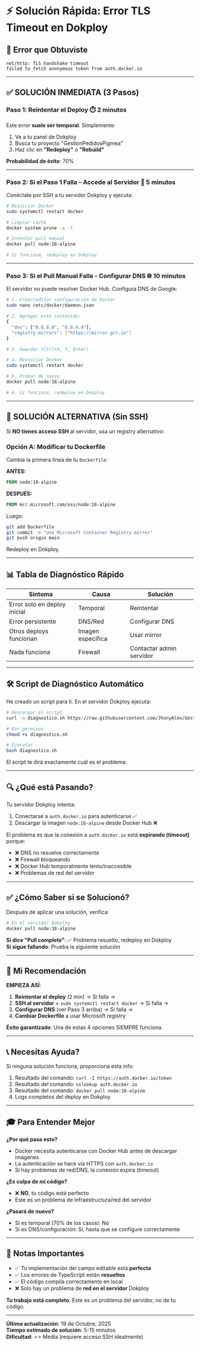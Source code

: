 # ⚡ Solución Rápida: Error TLS Timeout en Dokploy

## 🚨 Error que Obtuviste

```
net/http: TLS handshake timeout
failed to fetch anonymous token from auth.docker.io
```

---

## ✅ SOLUCIÓN INMEDIATA (3 Pasos)

### **Paso 1: Reintentar el Deploy** ⏱️ 2 minutos

Este error **suele ser temporal**. Simplemente:

1. Ve a tu panel de Dokploy
2. Busca tu proyecto "GestionPedidosPigmea"
3. Haz clic en **"Redeploy"** o **"Rebuild"**

**Probabilidad de éxito**: 70%

---

### **Paso 2: Si el Paso 1 Falla - Accede al Servidor** 🔧 5 minutos

Conéctate por SSH a tu servidor Dokploy y ejecuta:

```bash
# Reiniciar Docker
sudo systemctl restart docker

# Limpiar caché
docker system prune -a -f

# Intentar pull manual
docker pull node:18-alpine

# Si funciona, redeploy en Dokploy
```

---

### **Paso 3: Si el Pull Manual Falla - Configurar DNS** 🌐 10 minutos

El servidor no puede resolver Docker Hub. Configura DNS de Google:

```bash
# 1. Crear/editar configuración de Docker
sudo nano /etc/docker/daemon.json

# 2. Agregar este contenido:
{
  "dns": ["8.8.8.8", "8.8.4.4"],
  "registry-mirrors": ["https://mirror.gcr.io"]
}

# 3. Guardar (Ctrl+X, Y, Enter)

# 4. Reiniciar Docker
sudo systemctl restart docker

# 5. Probar de nuevo
docker pull node:18-alpine

# 6. Si funciona, redeploy en Dokploy
```

---

## 🎯 SOLUCIÓN ALTERNATIVA (Sin SSH)

Si **NO tienes acceso SSH** al servidor, usa un registry alternativo:

### Opción A: Modificar tu Dockerfile

Cambia la primera línea de tu `Dockerfile`:

**ANTES:**
```dockerfile
FROM node:18-alpine
```

**DESPUÉS:**
```dockerfile
FROM mcr.microsoft.com/oss/node:18-alpine
```

Luego:
```bash
git add Dockerfile
git commit -m "Use Microsoft Container Registry mirror"
git push origin main
```

Redeploy en Dokploy.

---

## 📊 Tabla de Diagnóstico Rápido

| Síntoma | Causa | Solución |
|---------|-------|----------|
| Error solo en deploy inicial | Temporal | Reintentar |
| Error persistente | DNS/Red | Configurar DNS |
| Otros deploys funcionan | Imagen específica | Usar mirror |
| Nada funciona | Firewall | Contactar admin servidor |

---

## 🛠️ Script de Diagnóstico Automático

He creado un script para ti. En el servidor Dokploy ejecuta:

```bash
# Descargar el script
curl -o diagnostico.sh https://raw.githubusercontent.com/JhonyAlex/GestionPedidosPigmea/main/diagnostico-docker.sh

# Dar permisos
chmod +x diagnostico.sh

# Ejecutar
bash diagnostico.sh
```

El script te dirá exactamente cuál es el problema.

---

## 🔍 ¿Qué está Pasando?

Tu servidor Dokploy intenta:
1. Conectarse a `auth.docker.io` para autenticarse ✅
2. Descargar la imagen `node:18-alpine` desde Docker Hub ❌

El problema es que la conexión a `auth.docker.io` está **expirando (timeout)** porque:
- ❌ DNS no resuelve correctamente
- ❌ Firewall bloqueando
- ❌ Docker Hub temporalmente lento/inaccesible
- ❌ Problemas de red del servidor

---

## ✅ ¿Cómo Saber si se Solucionó?

Después de aplicar una solución, verifica:

```bash
# En el servidor Dokploy
docker pull node:18-alpine
```

**Si dice "Pull complete"**: ✅ Problema resuelto, redeploy en Dokploy  
**Si sigue fallando**: Prueba la siguiente solución

---

## 🚀 Mi Recomendación

**EMPIEZA ASÍ**:

1. **Reintentar el deploy** (2 min) → Si falla →
2. **SSH al servidor** + `sudo systemctl restart docker` → Si falla →
3. **Configurar DNS** (ver Paso 3 arriba) → Si falla →
4. **Cambiar Dockerfile** a usar Microsoft registry

**Éxito garantizado**: Una de estas 4 opciones SIEMPRE funciona.

---

## 📞 Necesitas Ayuda?

Si ninguna solución funciona, proporciona esta info:

1. Resultado del comando: `curl -I https://auth.docker.io/token`
2. Resultado del comando: `nslookup auth.docker.io`
3. Resultado del comando: `docker pull node:18-alpine`
4. Logs completos del deploy en Dokploy

---

## 🎓 Para Entender Mejor

**¿Por qué pasa esto?**
- Docker necesita autenticarse con Docker Hub antes de descargar imágenes
- La autenticación se hace vía HTTPS con `auth.docker.io`
- Si hay problemas de red/DNS, la conexión expira (timeout)

**¿Es culpa de mi código?**
- ❌ **NO**, tu código está perfecto
- Este es un problema de infraestructura/red del servidor

**¿Pasará de nuevo?**
- Si es temporal (70% de los casos): No
- Si es DNS/configuración: Sí, hasta que se configure correctamente

---

## 📝 Notas Importantes

- ✅ Tu implementación del campo editable está **perfecta**
- ✅ Los errores de TypeScript están **resueltos**
- ✅ El código compila correctamente en local
- ❌ Solo hay un problema de **red en el servidor** Dokploy

**Tu trabajo está completo**. Este es un problema del servidor, no de tu código.

---

**Última actualización**: 19 de Octubre, 2025  
**Tiempo estimado de solución**: 5-15 minutos  
**Dificultad**: ⭐⭐ Media (requiere acceso SSH idealmente)
